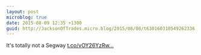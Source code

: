 ```yaml
---
layout: post
microblog: true
date: 2015-08-09 12:35 +1300
guid: http://JacksonOfTrades.micro.blog/2015/08/08/t630160310549262336.html
---
```

It's totally not a Segway [t.co/vOY26YzRw...](http://t.co/vOY26YzRwI)
